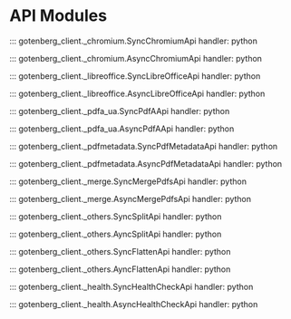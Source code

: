 # API Modules

::: gotenberg_client._chromium.SyncChromiumApi
    handler: python

::: gotenberg_client._chromium.AsyncChromiumApi
    handler: python

::: gotenberg_client._libreoffice.SyncLibreOfficeApi
    handler: python

::: gotenberg_client._libreoffice.AsyncLibreOfficeApi
    handler: python

::: gotenberg_client._pdfa_ua.SyncPdfAApi
    handler: python

::: gotenberg_client._pdfa_ua.AsyncPdfAApi
    handler: python

::: gotenberg_client._pdfmetadata.SyncPdfMetadataApi
    handler: python

::: gotenberg_client._pdfmetadata.AsyncPdfMetadataApi
    handler: python

::: gotenberg_client._merge.SyncMergePdfsApi
    handler: python

::: gotenberg_client._merge.AsyncMergePdfsApi
    handler: python

::: gotenberg_client._others.SyncSplitApi
    handler: python

::: gotenberg_client._others.AyncSplitApi
    handler: python

::: gotenberg_client._others.SyncFlattenApi
    handler: python

::: gotenberg_client._others.AyncFlattenApi
    handler: python

::: gotenberg_client._health.SyncHealthCheckApi
    handler: python

::: gotenberg_client._health.AsyncHealthCheckApi
    handler: python
